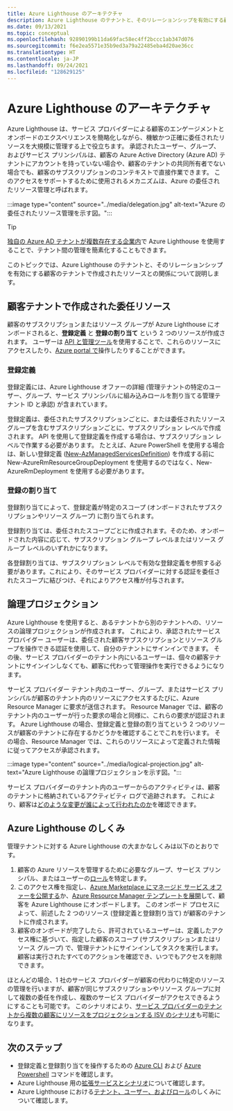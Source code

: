 ```yaml
---
title: Azure Lighthouse のアーキテクチャ
description: Azure Lighthouse のテナントと、そのリレーションシップを有効にする顧客のテナントで作成されたリソースとの関係について説明します。
ms.date: 09/13/2021
ms.topic: conceptual
ms.openlocfilehash: 92890199b11da69fac58ec4ff2bccc1ab347d076
ms.sourcegitcommit: f6e2ea5571e35b9ed3a79a22485eba4d20ae36cc
ms.translationtype: HT
ms.contentlocale: ja-JP
ms.lasthandoff: 09/24/2021
ms.locfileid: "128629125"
---
```

# <a name="azure-lighthouse-architecture"></a>Azure Lighthouse のアーキテクチャ

Azure Lighthouse は、サービス プロバイダーによる顧客のエンゲージメントとオンボードのエクスペリエンスを簡略化しながら、機敏かつ正確に委任されたリソースを大規模に管理する上で役立ちます。 承認されたユーザー、グループ、およびサービス プリンシパルは、顧客の Azure Active Directory (Azure AD) テナントにアカウントを持っていない場合や、顧客のテナントの共同所有者でない場合でも、顧客のサブスクリプションのコンテキストで直接作業できます。 このアクセスをサポートするために使用されるメカニズムは、Azure の委任されたリソース管理と呼ばれます。

:::image type="content" source="../media/delegation.jpg" alt-text="Azure の委任されたリソース管理を示す図。":::

> [!TIP]
> [独自の Azure AD テナントが複数存在する企業内](enterprise.md)で Azure Lighthouse を使用することで、テナント間の管理を簡素化することもできます。

このトピックでは、Azure Lighthouse のテナントと、そのリレーションシップを有効にする顧客のテナントで作成されたリソースとの関係について説明します。

## <a name="delegation-resources-created-in-the-customer-tenant"></a>顧客テナントで作成された委任リソース

顧客のサブスクリプションまたはリソース グループが Azure Lighthouse にオンボードされると、**登録定義** と **登録の割り当て** という 2 つのリソースが作成されます。 ユーザーは [API と管理ツール](cross-tenant-management-experience.md#apis-and-management-tool-support)を使用することで、これらのリソースにアクセスしたり、[Azure portal で](../how-to/view-manage-customers.md)操作したりすることができます。

### <a name="registration-definition"></a>登録定義

登録定義には、Azure Lighthouse オファーの詳細 (管理テナントの特定のユーザー、グループ、サービス プリンシパルに組み込みロールを割り当てる管理テナント ID と承認) が含まれています。

登録定義は、委任されたサブスクリプションごとに、または委任されたリソース グループを含むサブスクリプションごとに、サブスクリプション レベルで作成されます。 API を使用して登録定義を作成する場合は、サブスクリプション レベルで作業する必要があります。 たとえば、Azure PowerShell を使用する場合は、新しい登録定義 ([New-AzManagedServicesDefinition](/powershell/module/az.managedservices/new-azmanagedservicesdefinition)) を作成する前に New-AzureRmResourceGroupDeployment を使用するのではなく、New-AzureRmDeployment を使用する必要があります。

### <a name="registration-assignment"></a>登録の割り当て

登録割り当てによって、登録定義が特定のスコープ (オンボードされたサブスクリプションやリソース グループ) に割り当てられます。

登録割り当ては、委任されたスコープごとに作成されます。そのため、オンボードされた内容に応じて、サブスクリプション グループ レベルまたはリソース グループ レベルのいずれかになります。

各登録割り当ては、サブスクリプション レベルで有効な登録定義を参照する必要があります。これにより、そのサービス プロバイダーに対する認証を委任されたスコープに結びつけ、それによりアクセス権が付与されます。

## <a name="logical-projection"></a>論理プロジェクション

Azure Lighthouse を使用すると、あるテナントから別のテナントへの、リソースの論理プロジェクションが作成されます。 これにより、承認されたサービス プロバイダー ユーザーは、委任された顧客サブスクリプションとリソース グループを操作できる認証を使用して、自分のテナントにサインインできます。 その後、サービス プロバイダーのテナント内にいるユーザーは、個々の顧客テナントにサインインしなくても、顧客に代わって管理操作を実行できるようになります。

サービス プロバイダー テナント内のユーザー、グループ、またはサービス プリンシパルが顧客のテナント内のリソースにアクセスするたびに、Azure Resource Manager に要求が送信されます。 Resource Manager では、顧客のテナント内のユーザーが行った要求の場合と同様に、これらの要求が認証されます。 Azure Lighthouse の場合、登録定義と登録の割り当てという 2 つのリソースが顧客のテナントに存在するかどうかを確認することでこれを行います。 その場合、Resource Manager では、これらのリソースによって定義された情報に従ってアクセスが承認されます。

:::image type="content" source="../media/logical-projection.jpg" alt-text="Azure Lighthouse の論理プロジェクションを示す図。":::

サービス プロバイダーのテナント内のユーザーからのアクティビティは、顧客のテナントに格納されているアクティビティ ログで追跡されます。 これにより、顧客は[どのような変更が誰によって行われたのか](../how-to/view-service-provider-activity.md)を確認できます。

## <a name="how-azure-lighthouse-works"></a>Azure Lighthouse のしくみ

管理テナントに対する Azure Lighthouse の大まかなしくみは以下のとおりです。

1. 顧客の Azure リソースを管理するために必要なグループ、サービス プリンシパル、またはユーザーの[ロール](tenants-users-roles.md#role-support-for-azure-lighthouse)を特定します。
2. このアクセス権を指定し、[Azure Marketplace にマネージド サービス オファーを公開する](../how-to/publish-managed-services-offers.md)か、[Azure Resource Manager テンプレートを展開](../how-to/onboard-customer.md)して、顧客を Azure Lighthouse にオンボードします。 このオンボード プロセスによって、前述した 2 つのリソース (登録定義と登録割り当て) が顧客のテナントに作成されます。
3. 顧客のオンボードが完了したら、許可されているユーザーは、定義したアクセス権に基づいて、指定した顧客のスコープ (サブスクリプションまたはリソース グループ) で、管理テナントにサインインしてタスクを実行します。 顧客は実行されたすべてのアクションを確認でき、いつでもアクセスを削除できます。

ほとんどの場合、1 社のサービス プロバイダーが顧客の代わりに特定のリソースの管理を行いますが、顧客が同じサブスクリプションやリソース グループに対して複数の委任を作成し、複数のサービス プロバイダーがアクセスできるようにすることも可能です。 このシナリオにより、[サービス プロバイダーのテナントから複数の顧客にリソースをプロジェクションする ISV のシナリオ](isv-scenarios.md#saas-based-multi-tenant-offerings)も可能になります。

## <a name="next-steps"></a>次のステップ

- 登録定義と登録割り当てを操作するための [Azure CLI](/cli/azure/managedservices) および [Azure Powershell](/powershell/module/az.managedservices) コマンドを確認します。
- Azure Lighthouse 用の[拡張サービスとシナリオ](cross-tenant-management-experience.md#enhanced-services-and-scenarios)について確認します。
- Azure Lighthouse における[テナント、ユーザー、およびロール](tenants-users-roles.md)のしくみについて確認します。
